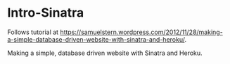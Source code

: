 # Intro-Sinatra

Follows tutorial at https://samuelstern.wordpress.com/2012/11/28/making-a-simple-database-driven-website-with-sinatra-and-heroku/.

Making a simple, database driven website with Sinatra and Heroku.
